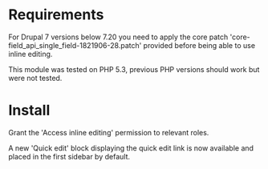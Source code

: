 # Requirements

For Drupal 7 versions below 7.20 you need to apply the core patch
'core-field_api_single_field-1821906-28.patch' provided before being able to use
inline editing.

This module was tested on PHP 5.3, previous PHP versions should work but were not
tested.


# Install

Grant the 'Access inline editing' permission to relevant roles.

A new 'Quick edit' block displaying the quick edit link is now available and
placed in the first sidebar by default.
